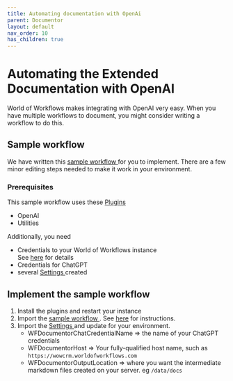 ```yaml
---
title: Automating documentation with OpenAi
parent: Documentor
layout: default
nav_order: 10
has_children: true
---
```


# Automating the Extended Documentation with OpenAI

World of Workflows makes integrating with OpenAI very easy.  When you have multiple workflows to document, you might consider writing a workflow to do this.  


## Sample workflow

We have written this 
<a href="./documentExtendedWorkflowAI.json" download>sample workflow </a> for you to implement.  There are a few minor editing steps needed to make it work in your environment.

### Prerequisites  

This sample workflow uses these [Plugins](../19_plugins/README.md)
- OpenAI
- Utilities
  
Additionally, you need 
- Credentials to your World of Workflows instance  
See [here](./automatingDocCredentials.html) for details
- Credentials for ChatGPT
- several  <a href="./Settings-AutomatedDocumentor.csv" download>Settings </a> created

## Implement the sample workflow

1. Install the plugins and restart your instance
2. Import the <a href="./documentExtendedWorkflowAI.json" download>sample workflow </a>.  See [here](../10_ManagingWorkflows/copyingWorkflowsBetweenInstances.html) for instructions.
3. Import the <a href="./Settings-AutomatedDocumentor.csv" download>Settings </a>  and update for your environment.
   - WFDocumentorChatCredentialName => the name of your ChatGPT credentials
   - WFDocumentorHost => Your fully-qualified host name, such as `https://wowcrm.worldofworkflows.com`
   - WFDocumentorOutputLocation => where you want the intermediate markdown files created on your server.  eg `/data/docs`


